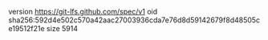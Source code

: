 version https://git-lfs.github.com/spec/v1
oid sha256:592d4e502c570a42aac27003936cda7e76d8d59142679f8d48505ce19512f21e
size 5914
